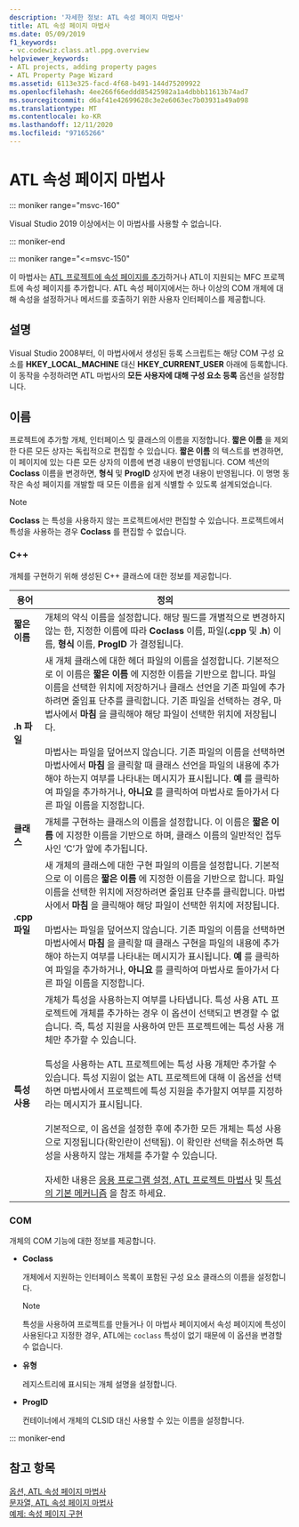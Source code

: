 ```yaml
---
description: '자세한 정보: ATL 속성 페이지 마법사'
title: ATL 속성 페이지 마법사
ms.date: 05/09/2019
f1_keywords:
- vc.codewiz.class.atl.ppg.overview
helpviewer_keywords:
- ATL projects, adding property pages
- ATL Property Page Wizard
ms.assetid: 6113e325-facd-4f68-b491-144d75209922
ms.openlocfilehash: 4ee266f66eddd85425982a1a4dbbb11613b74ad7
ms.sourcegitcommit: d6af41e42699628c3e2e6063ec7b03931a49a098
ms.translationtype: MT
ms.contentlocale: ko-KR
ms.lasthandoff: 12/11/2020
ms.locfileid: "97165266"
---
```

# <a name="atl-property-page-wizard"></a>ATL 속성 페이지 마법사

::: moniker range="msvc-160"

Visual Studio 2019 이상에서는 이 마법사를 사용할 수 없습니다.

::: moniker-end

::: moniker range="<=msvc-150"

이 마법사는 [ATL 프로젝트에 속성 페이지를 추가](../../atl/reference/adding-an-atl-property-page.md)하거나 ATL이 지원되는 MFC 프로젝트에 속성 페이지를 추가합니다. ATL 속성 페이지에서는 하나 이상의 COM 개체에 대해 속성을 설정하거나 메서드를 호출하기 위한 사용자 인터페이스를 제공합니다.

## <a name="remarks"></a>설명

Visual Studio 2008부터, 이 마법사에서 생성된 등록 스크립트는 해당 COM 구성 요소를 **HKEY_LOCAL_MACHINE** 대신 **HKEY_CURRENT_USER** 아래에 등록합니다. 이 동작을 수정하려면 ATL 마법사의 **모든 사용자에 대해 구성 요소 등록** 옵션을 설정합니다.

## <a name="names"></a>이름

프로젝트에 추가할 개체, 인터페이스 및 클래스의 이름을 지정합니다. **짧은 이름** 을 제외한 다른 모든 상자는 독립적으로 편집할 수 있습니다. **짧은 이름** 의 텍스트를 변경하면, 이 페이지에 있는 다른 모든 상자의 이름에 변경 내용이 반영됩니다. COM 섹션의 **Coclass** 이름을 변경하면, **형식** 및 **ProgID** 상자에 변경 내용이 반영됩니다. 이 명명 동작은 속성 페이지를 개발할 때 모든 이름을 쉽게 식별할 수 있도록 설계되었습니다.

> [!NOTE]
> **Coclass** 는 특성을 사용하지 않는 프로젝트에서만 편집할 수 있습니다. 프로젝트에서 특성을 사용하는 경우 **Coclass** 를 편집할 수 없습니다.

### <a name="c"></a>C++

개체를 구현하기 위해 생성된 C++ 클래스에 대한 정보를 제공합니다.

|용어|정의|
|-|-|
|**짧은 이름**|개체의 약식 이름을 설정합니다. 해당 필드를 개별적으로 변경하지 않는 한, 지정한 이름에 따라 **Coclass** 이름, 파일(**.cpp** 및 **.h**) 이름, **형식** 이름, **ProgID** 가 결정됩니다.|
|**.h 파일**|새 개체 클래스에 대한 헤더 파일의 이름을 설정합니다. 기본적으로 이 이름은 **짧은 이름** 에 지정한 이름을 기반으로 합니다. 파일 이름을 선택한 위치에 저장하거나 클래스 선언을 기존 파일에 추가하려면 줄임표 단추를 클릭합니다. 기존 파일을 선택하는 경우, 마법사에서 **마침** 을 클릭해야 해당 파일이 선택한 위치에 저장됩니다.<br /><br /> 마법사는 파일을 덮어쓰지 않습니다. 기존 파일의 이름을 선택하면 마법사에서 **마침** 을 클릭할 때 클래스 선언을 파일의 내용에 추가해야 하는지 여부를 나타내는 메시지가 표시됩니다. **예** 를 클릭하여 파일을 추가하거나, **아니요** 를 클릭하여 마법사로 돌아가서 다른 파일 이름을 지정합니다.|
|**클래스**|개체를 구현하는 클래스의 이름을 설정합니다. 이 이름은 **짧은 이름** 에 지정한 이름을 기반으로 하며, 클래스 이름의 일반적인 접두사인 ‘C’가 앞에 추가됩니다.|
|**.cpp 파일**|새 개체의 클래스에 대한 구현 파일의 이름을 설정합니다. 기본적으로 이 이름은 **짧은 이름** 에 지정한 이름을 기반으로 합니다. 파일 이름을 선택한 위치에 저장하려면 줄임표 단추를 클릭합니다. 마법사에서 **마침** 을 클릭해야 해당 파일이 선택한 위치에 저장됩니다.<br /><br /> 마법사는 파일을 덮어쓰지 않습니다. 기존 파일의 이름을 선택하면 마법사에서 **마침** 을 클릭할 때 클래스 구현을 파일의 내용에 추가해야 하는지 여부를 나타내는 메시지가 표시됩니다. **예** 를 클릭하여 파일을 추가하거나, **아니요** 를 클릭하여 마법사로 돌아가서 다른 파일 이름을 지정합니다.|
|**특성 사용**|개체가 특성을 사용하는지 여부를 나타냅니다. 특성 사용 ATL 프로젝트에 개체를 추가하는 경우 이 옵션이 선택되고 변경할 수 없습니다. 즉, 특성 지원을 사용하여 만든 프로젝트에는 특성 사용 개체만 추가할 수 있습니다.<br /><br /> 특성을 사용하는 ATL 프로젝트에는 특성 사용 개체만 추가할 수 있습니다. 특성 지원이 없는 ATL 프로젝트에 대해 이 옵션을 선택하면 마법사에서 프로젝트에 특성 지원을 추가할지 여부를 지정하라는 메시지가 표시됩니다.<br /><br /> 기본적으로, 이 옵션을 설정한 후에 추가한 모든 개체는 특성 사용으로 지정됩니다(확인란이 선택됨). 이 확인란 선택을 취소하면 특성을 사용하지 않는 개체를 추가할 수 있습니다.<br /><br /> 자세한 내용은 [응용 프로그램 설정, ATL 프로젝트 마법사](../../atl/reference/application-settings-atl-project-wizard.md) 및 [특성의 기본 메커니즘](../../windows/attributes/cpp-attributes-com-net.md#basic-mechanics-of-attributes) 을 참조 하세요.|

### <a name="com"></a>COM

개체의 COM 기능에 대한 정보를 제공합니다.

- **Coclass**

   개체에서 지원하는 인터페이스 목록이 포함된 구성 요소 클래스의 이름을 설정합니다.

   > [!NOTE]
   > 특성을 사용하여 프로젝트를 만들거나 이 마법사 페이지에서 속성 페이지에 특성이 사용된다고 지정한 경우, ATL에는 `coclass` 특성이 없기 때문에 이 옵션을 변경할 수 없습니다.

- **유형**

   레지스트리에 표시되는 개체 설명을 설정합니다.

- **ProgID**

   컨테이너에서 개체의 CLSID 대신 사용할 수 있는 이름을 설정합니다.

::: moniker-end

## <a name="see-also"></a>참고 항목

[옵션, ATL 속성 페이지 마법사](../../atl/reference/options-atl-property-page-wizard.md)<br/>
[문자열, ATL 속성 페이지 마법사](../../atl/reference/strings-atl-property-page-wizard.md)<br/>
[예제: 속성 페이지 구현](../../atl/example-implementing-a-property-page.md)

